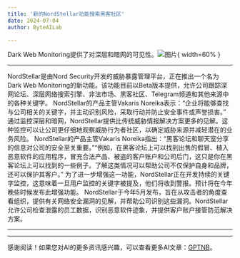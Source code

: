 ```yaml
---
title: '新的NordStellar功能搜索黑客社区'
date: 2024-07-04
author: ByteAILab

---
```


Dark Web Monitoring提供了对深层和暗网的可见性。![图片](https://ai-techpark.com/wp-content/uploads/2024/07/New-NordStellar-960x540.jpg){ width=60% }

---
NordStellar是由Nord Security开发的威胁暴露管理平台，正在推出一个名为Dark Web Monitoring的新功能。该功能目前以Beta版本提供，允许公司跟踪深网论坛、深层网络搜索引擎、非法市场、黑客社区、Telegram频道和其他来源中的各种关键字。
NordStellar的产品主管Vakaris Noreika表示：“企业将能够查找与公司相关的关键字，并主动识别风险，采取行动并防止安全事件或声誉损害。”
通过监控深层和暗网，NordStellar提供比传统威胁情报解决方案更多的见解。这种监控可以让公司更仔细地观察威胁行为者社区，以确定威胁来源并减轻潜在的业务风险。
NordStellar的产品主管Vakaris Noreika指出：“黑客论坛和聊天室分享的信息对公司的安全至关重要。”“例如，在黑客论坛上可以找到出售的假冒、植入恶意软件的应用程序，冒充合法产品、被盗的客户账户和公司后门，这只是你在黑客论坛上可以找到的一些例子。了解这类情况可以帮助公司不仅保护自身和品牌，还可以保护其客户。”
为了进一步增强这一功能，NordStellar正在开发持续的关键字监控，这意味着一旦用户监控的关键字被提及，他们将收到警报。预计将在今年晚些时候发布此增强功能。
NordStellar于今年5月发布，旨在从攻击者的角度查看组织，提供有关网络安全漏洞的见解，并帮助公司识别这些漏洞。NordStellar允许公司检查泄露的员工数据，识别恶意软件迹象，并提供客户账户接管防范解决方案。


---
---
感谢阅读！如果您对AI的更多资讯感兴趣，可以查看更多AI文章：[GPTNB](https://gptnb.com)。